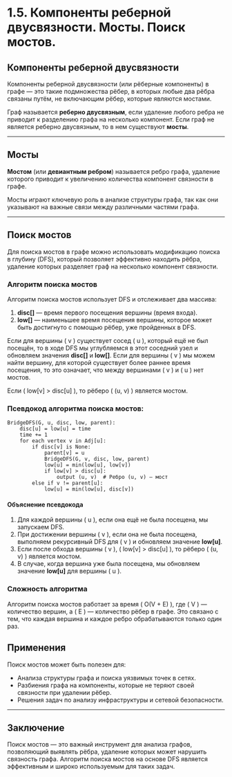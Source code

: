 # 1.5. Компоненты реберной двусвязности. Мосты. Поиск мостов.

## Компоненты реберной двусвязности

Компоненты реберной двусвязности (или рёберные компоненты) в графе — это такие подмножества рёбер, в которых любые два рёбра связаны путём, не включающим рёбер, которые являются мостами.

Граф называется **реберно двусвязным**, если удаление любого ребра не приводит к разделению графа на несколько компонент. Если граф не является реберно двусвязным, то в нем существуют **мосты**.

---

## Мосты

**Мостом** (или **девиантным ребром**) называется ребро графа, удаление которого приводит к увеличению количества компонент связности в графе.

Мосты играют ключевую роль в анализе структуры графа, так как они указывают на важные связи между различными частями графа.

---

## Поиск мостов

Для поиска мостов в графе можно использовать модификацию поиска в глубину (DFS), который позволяет эффективно находить рёбра, удаление которых разделяет граф на несколько компонент связности.

### Алгоритм поиска мостов

Алгоритм поиска мостов использует DFS и отслеживает два массива:
1. **disc[]** — время первого посещения вершины (время входа).
2. **low[]** — наименьшее время посещения вершины, которое может быть достигнуто с помощью рёбер, уже пройденных в DFS.

Если для вершины \( v \) существует сосед \( u \), который ещё не был посещён, то в ходе DFS мы углубляемся в этот соседний узел и обновляем значения **disc[]** и **low[]**. Если для вершины \( v \) мы можем найти вершину, для которой существует более раннее время посещения, то это означает, что между вершинами \( v \) и \( u \) нет мостов.

Если \( low[v] > disc[u] \), то рёберо \( (u, v) \) является мостом.

### Псевдокод алгоритма поиска мостов:

```text
BridgeDFS(G, u, disc, low, parent):
    disc[u] = low[u] = time
    time += 1
    for each vertex v in Adj[u]:
        if disc[v] is None:
            parent[v] = u
            BridgeDFS(G, v, disc, low, parent)
            low[u] = min(low[u], low[v])
            if low[v] > disc[u]:
                output (u, v)  # Ребро (u, v) — мост
        else if v != parent[u]:
            low[u] = min(low[u], disc[v])
```

#### Объяснение псевдокода

1. Для каждой вершины \( u \), если она ещё не была посещена, мы запускаем DFS.
2. При достижении вершины \( v \), если она не была посещена, выполняем рекурсивный DFS для \( v \) и обновляем значение **low[u]**.
3. Если после обхода вершины \( v \), \( low[v] > disc[u] \), то рёберо \( (u, v) \) является мостом.
4. В случае, когда вершина уже была посещена, мы обновляем значение **low[u]** для вершины \( u \).

### Сложность алгоритма

Алгоритм поиска мостов работает за время \( O(V + E) \), где \( V \) — количество вершин, а \( E \) — количество рёбер в графе. Это связано с тем, что каждая вершина и каждое ребро обрабатываются только один раз.

## Применения

Поиск мостов может быть полезен для:
- Анализа структуры графа и поиска уязвимых точек в сетях.
- Разбиения графа на компоненты, которые не теряют своей связности при удалении рёбер.
- Решения задач по анализу инфраструктуры и сетевой безопасности.

---

## Заключение

Поиск мостов — это важный инструмент для анализа графов, позволяющий выявлять рёбра, удаление которых может нарушить связность графа. Алгоритм поиска мостов на основе DFS является эффективным и широко используемым для таких задач.
